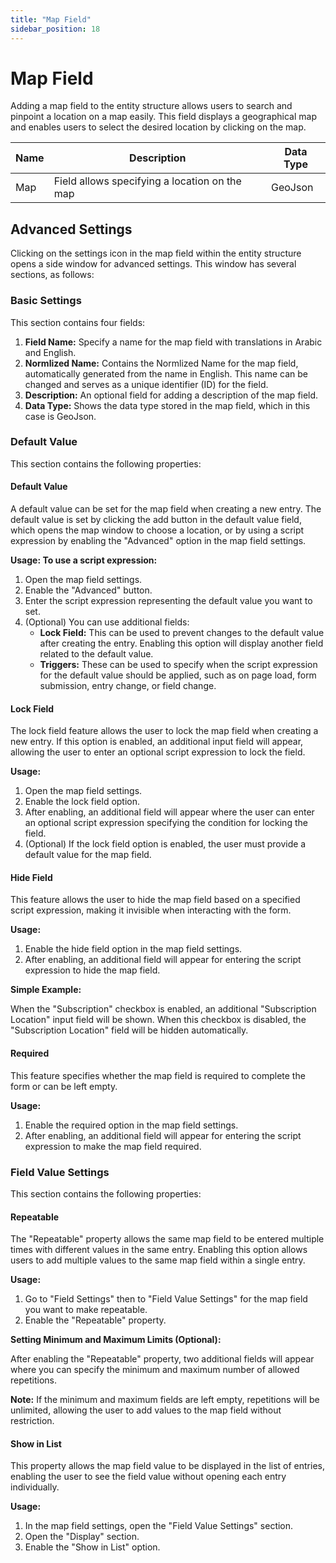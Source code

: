 ```yaml
---
title: "Map Field"
sidebar_position: 18
---
```


# Map Field

Adding a map field to the entity structure allows users to search and pinpoint a location on a map easily. This field displays a geographical map and enables users to select the desired location by clicking on the map.

| Name       | Description                             | Data Type  |
|------------|-----------------------------------------|------------|
| Map        | Field allows specifying a location on the map | GeoJson    |

## Advanced Settings

Clicking on the settings icon in the map field within the entity structure opens a side window for advanced settings. This window has several sections, as follows:

### Basic Settings

This section contains four fields:

1. **Field Name:** Specify a name for the map field with translations in Arabic and English.
2. **Normlized Name:** Contains the Normlized Name for the map field, automatically generated from the name in English. This name can be changed and serves as a unique identifier (ID) for the field.
3. **Description:** An optional field for adding a description of the map field.
4. **Data Type:** Shows the data type stored in the map field, which in this case is GeoJson.

### Default Value

This section contains the following properties:

#### Default Value

A default value can be set for the map field when creating a new entry. The default value is set by clicking the add button in the default value field, which opens the map window to choose a location, or by using a script expression by enabling the "Advanced" option in the map field settings.

**Usage: To use a script expression:**

1. Open the map field settings.
2. Enable the "Advanced" button.
3. Enter the script expression representing the default value you want to set.
4. (Optional) You can use additional fields:
   - **Lock Field:** This can be used to prevent changes to the default value after creating the entry. Enabling this option will display another field related to the default value.
   - **Triggers:** These can be used to specify when the script expression for the default value should be applied, such as on page load, form submission, entry change, or field change.

#### Lock Field

The lock field feature allows the user to lock the map field when creating a new entry. If this option is enabled, an additional input field will appear, allowing the user to enter an optional script expression to lock the field.

**Usage:**

1. Open the map field settings.
2. Enable the lock field option.
3. After enabling, an additional field will appear where the user can enter an optional script expression specifying the condition for locking the field.
4. (Optional) If the lock field option is enabled, the user must provide a default value for the map field.

#### Hide Field

This feature allows the user to hide the map field based on a specified script expression, making it invisible when interacting with the form.

**Usage:**

1. Enable the hide field option in the map field settings.
2. After enabling, an additional field will appear for entering the script expression to hide the map field.

**Simple Example:**

When the "Subscription" checkbox is enabled, an additional "Subscription Location" input field will be shown. When this checkbox is disabled, the "Subscription Location" field will be hidden automatically.

#### Required

This feature specifies whether the map field is required to complete the form or can be left empty.

**Usage:**

1. Enable the required option in the map field settings.
2. After enabling, an additional field will appear for entering the script expression to make the map field required.

### Field Value Settings

This section contains the following properties:

#### Repeatable

The "Repeatable" property allows the same map field to be entered multiple times with different values in the same entry. Enabling this option allows users to add multiple values to the same map field within a single entry.

**Usage:**

1. Go to "Field Settings" then to "Field Value Settings" for the map field you want to make repeatable.
2. Enable the "Repeatable" property.

**Setting Minimum and Maximum Limits (Optional):**

After enabling the "Repeatable" property, two additional fields will appear where you can specify the minimum and maximum number of allowed repetitions.

**Note:** If the minimum and maximum fields are left empty, repetitions will be unlimited, allowing the user to add values to the map field without restriction.

#### Show in List

This property allows the map field value to be displayed in the list of entries, enabling the user to see the field value without opening each entry individually.

**Usage:**

1. In the map field settings, open the "Field Value Settings" section.
2. Open the "Display" section.
3. Enable the "Show in List" option.